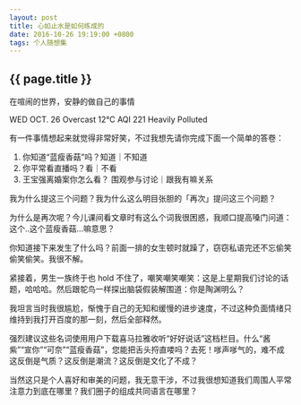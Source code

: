 ```yaml
---
layout: post
title: 心如止水是如何练成的
date: 2016-10-26 19:19:00 +0800
tags: 个人随想集
--- 
```


<h2>{{ page.title }}</h2>

在喧闹的世界，安静的做自己的事情

WED    OCT. 26
Overcast   12℃
AQI  221   Heavily Polluted 

有一件事情想起来就觉得非常好笑，不过我想先请你完成下面一个简单的答卷：

1. 你知道“蓝瘦香菇”吗？知道｜不知道
2. 你平常看直播吗？看｜不看
3. 王宝强离婚案你怎么看？ 围观参与讨论｜跟我有嘛关系

我为什么提这三个问题？我为什么这么明目张胆的「再次」提问这三个问题？

为什么是再次呢？今儿课间看文章时有这么个词我很困惑，我顺口提高嗓门问道：这个..这个蓝瘦香菇...嘛意思？

你知道接下来发生了什么吗？前面一排的女生顿时就躁了，窃窃私语完还不忘偷笑偷笑偷笑。我很不解。

紧接着，男生一族终于也 hold 不住了，嘲笑嘲笑嘲笑：这是上星期我们讨论的话题，哈哈哈。然后跟鸵鸟一样探出脑袋假装解围道：你是陶渊明么？

我坦言当时我很尴尬，惭愧于自己的无知和缓慢的进步速度，不过这种负面情绪只维持到我打开百度的那一刻，然后全部释然。

强烈建议这些名词使用用户下载喜马拉雅收听“好好说话”这档栏目。什么“酱紫”“宣你”“可奈”“蓝瘦香菇”，您能把舌头捋直喽吗？去死！嗲声嗲气的，难不成这反倒是气质？这反倒是潮流？这反倒是文化了不成？

当然这只是个人喜好和审美的问题，我无意干涉，不过我很想知道我们周围人平常注意力到底在哪里？我们圈子的组成共同语言在哪里？